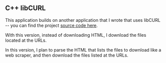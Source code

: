 ## C++ libCURL

This application builds on another application that I wrote that uses libCURL -- you can find the project [source code here](https://github.com/brian-chau/cpp_curl).

With this version, instead of downloading HTML, I download the files located at the URLs.

In this version, I plan to parse the HTML that lists the files to download like a web scraper, and then download the files listed at the URLs.
